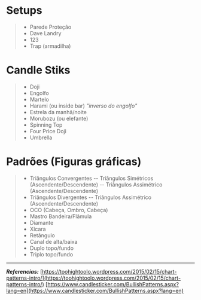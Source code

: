 # Setups
>- Parede Proteção
>- Dave Landry
>- 123
>- Trap (armadilha)

# Candle Stiks
>- Doji 
>- Engolfo
>- Martelo
>- Harami (ou inside bar) _"inverso do engolfo"_
>- Estrela da manhã/noite
>- Morubozu (ou elefante)
>- Spinning Top
>- Four Price Doji
>- Umbrella

# Padrões (Figuras gráficas)
>- Triângulos Convergentes
>-- Triângulos Simétricos (Ascendente/Descendente)
>-- Triângulos Assimétrico (Ascendente/Descendente)
>- Triângulos Divergentes
>-- Triângulos Assimétrico (Ascendente/Descendente)
>- OCO (Cabeça, Ombro, Cabeça)
>- Mastro Bandeira/Flâmula
>- Diamante
>- Xícara
>- Retângulo
>- Canal de alta/baixa
>- Duplo topo/fundo
>- Triplo topo/fundo
_____________
_**Referencias:**_
[https://toohightoolo.wordpress.com/2015/02/15/chart-patterns-intro/](https://toohightoolo.wordpress.com/2015/02/15/chart-patterns-intro/)
[https://www.candlesticker.com/BullishPatterns.aspx?lang=en](https://www.candlesticker.com/BullishPatterns.aspx?lang=en)
<!--stackedit_data:
eyJoaXN0b3J5IjpbNzM3MjM1Njk3LDE0MDI1NDA4MTcsLTExMT
cwNTg3NDgsMTA4NDQ4OTMzNV19
-->